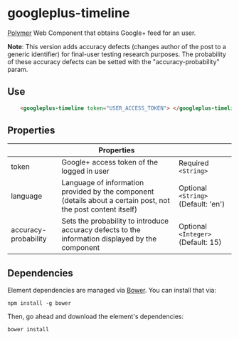 # googleplus-timeline

[Polymer](https://www.polymer-project.org/1.0/) Web Component that obtains Google+ feed for an user.

**Note**: This version adds accuracy defects (changes author of the post to a generic identifier) for final-user testing research purposes. The probability of these accuracy defects can be setted with the "accuracy-probability" param.
## Use
```html
    <googleplus-timeline token="USER_ACCESS_TOKEN"> </googleplus-timeline>
```

## Properties

|                     | Properties                                                                                                                                   |                                   |
|---------------------|---------------------------------------------------------------------------------------------------------------------------------------------|-----------------------------------|
| token               | Google+ access token of the logged in user                                                                   | Required `<String>`               |
| language               | Language of information provided by the component (details about a certain post, not the post content itself)                                                                   | Optional `<String>`  (Default: 'en')             |
| accuracy-probability               | Sets the probability to introduce accuracy defects to the information displayed by the component  | Optional `<Integer>` (Default: 15)              |

## Dependencies

Element dependencies are managed via [Bower](http://bower.io/). You can
install that via:

    npm install -g bower

Then, go ahead and download the element's dependencies:

    bower install
